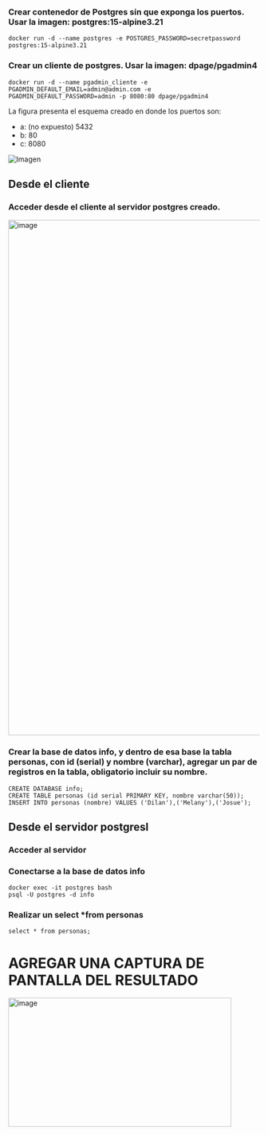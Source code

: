 ### Crear contenedor de Postgres sin que exponga los puertos. Usar la imagen: postgres:15-alpine3.21

```
docker run -d --name postgres -e POSTGRES_PASSWORD=secretpassword postgres:15-alpine3.21
```

### Crear un cliente de postgres. Usar la imagen: dpage/pgadmin4

```
docker run -d --name pgadmin_cliente -e PGADMIN_DEFAULT_EMAIL=admin@admin.com -e PGADMIN_DEFAULT_PASSWORD=admin -p 8080:80 dpage/pgadmin4
```

La figura presenta el esquema creado en donde los puertos son:
- a: (no expuesto) 5432
- b: 80
- c: 8080

![Imagen](esquema-2-ejercicio.PNG)

## Desde el cliente

### Acceder desde el cliente al servidor postgres creado.

<img width="1919" height="1031" alt="image" src="https://github.com/user-attachments/assets/bd83f37f-0e38-433d-b19d-8d3a6f298d94" />

### Crear la base de datos info, y dentro de esa base la tabla personas, con id (serial) y nombre (varchar), agregar un par de registros en la tabla, obligatorio incluir su nombre.

```
CREATE DATABASE info;
CREATE TABLE personas (id serial PRIMARY KEY, nombre varchar(50));
INSERT INTO personas (nombre) VALUES ('Dilan'),('Melany'),('Josue');

```

## Desde el servidor postgresl
### Acceder al servidor
### Conectarse a la base de datos info

```
docker exec -it postgres bash
psql -U postgres -d info
```

### Realizar un select *from personas

```
select * from personas;
```

# AGREGAR UNA CAPTURA DE PANTALLA DEL RESULTADO

<img width="447" height="258" alt="image" src="https://github.com/user-attachments/assets/e183f143-255a-44e8-8fd2-b900e4d861b0" />

